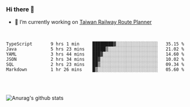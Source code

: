 ### Hi there 👋

- 🔭 I’m currently working on [Taiwan Railway Route Planner](https://github.com/Taiwan-Railway-Route-Planner)

<br/>

<!--START_SECTION:waka-->

```text
TypeScript       9 hrs 1 min     ████████▓░░░░░░░░░░░░░░░░   35.15 %
Java             5 hrs 23 mins   █████▒░░░░░░░░░░░░░░░░░░░   21.02 %
YAML             3 hrs 44 mins   ███▓░░░░░░░░░░░░░░░░░░░░░   14.60 %
JSON             2 hrs 34 mins   ██▓░░░░░░░░░░░░░░░░░░░░░░   10.02 %
SQL              2 hrs 23 mins   ██▒░░░░░░░░░░░░░░░░░░░░░░   09.34 %
Markdown         1 hr 26 mins    █▒░░░░░░░░░░░░░░░░░░░░░░░   05.60 %
```

<!--END_SECTION:waka-->

<br/>
<br/>

![Anurag's github stats](https://github-readme-stats.vercel.app/api?username=DepickereSven&show_icons=true&theme=tokyonight)



<!--
**DepickereSven/DepickereSven** is a ✨ _special_ ✨ repository because its `README.md` (this file) appears on your GitHub profile.

Here are some ideas to get you started:

- 🔭 I’m currently working on ...
- 🌱 I’m currently learning ...
- 👯 I’m looking to collaborate on ...
- 🤔 I’m looking for help with ...
- 💬 Ask me about ...
- 📫 How to reach me: ...
- 😄 Pronouns: ...
- ⚡ Fun fact: ...
-->
